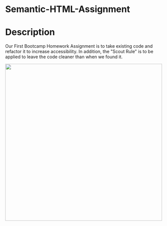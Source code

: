 # Semantic-HTML-Assignment
# Description
Our First Bootcamp Homework Assignment is to take existing code and refactor it to increase accessibility.
In addition, the "Scout Rule" is to be applied to leave the code cleaner than when we found it.

<img src="https://github.com/Glove1911/Semantic-HML-Assignment/blob/master/assets/images/digital-marketing-meeting.jpg" width="500">

